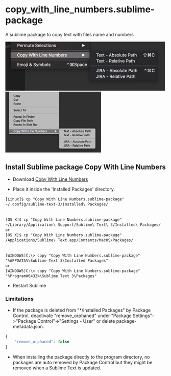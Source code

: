 # copy_with_line_numbers.sublime-package
A sublime package to copy text with files name and numbers

<img src="CopyWithLineNumbersEditMenu.png" width="500">
<img src="CopyWithLineNumbersContextMenu.png" width="300">

## Install Sublime package Copy With Line Numbers

* Download [Copy With Line Numbers](https://github.com/freeella/copy_with_line_numbers.sublime-package/raw/master/Copy%20With%20Line%20Numbers.sublime-package)

* Place it inside the 'Installed Packages' directory.

````
[Linux]$ cp "Copy With Line Numbers.sublime-package" ~/.config/sublime-text-3/Installed\ Packages/


[OS X]$ cp "Copy With Line Numbers.sublime-package" ~/Library/Application\ Support/Sublime\ Text\ 3/Installed\ Packages/
or
[OS X]$ cp "Copy With Line Numbers.sublime-package" /Applications/Sublime\ Text.app/Contents/MacOS/Packages/


[WINDOWS]C:\> copy "Copy With Line Numbers.sublime-package" "%APPDATA%\Sublime Text 3\Installed Packages"
or
[WINDOWS]C:\> copy "Copy With Line Numbers.sublime-package" "%ProgramW6432%\Sublime Text 3\Packages"
````

* Restart Sublime

### Limitations

* If the package is deleted from "*/Installed Packages" by Package Control, deactivate "remove_orphaned" under 
"Package Settings"->"Package Control"->"Settings - User" or delete package-metadata.json.

```javascript
{
	"remove_orphaned": false
}
```

* When installing the package directly to the program directory, no packages are auto removed by Package Control but they might be removed when a Sublime Text is updated.
